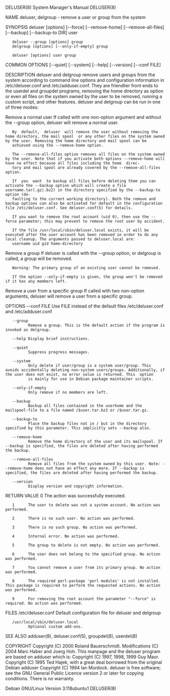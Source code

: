 DELUSER(8)                                                                                 System Manager's Manual                                                                                 DELUSER(8)

NAME
       deluser, delgroup - remove a user or group from the system

SYNOPSIS
       deluser [options] [--force] [--remove-home] [--remove-all-files] [--backup] [--backup-to DIR] user

       deluser --group [options] group
       delgroup [options] [--only-if-empty] group

       deluser [options] user group

   COMMON OPTIONS
       [--quiet] [--system] [--help] [--version] [--conf FILE]

DESCRIPTION
       deluser  and  delgroup  remove users and groups from the system according to command line options and configuration information in /etc/deluser.conf and /etc/adduser.conf.  They are friendlier front
       ends to the userdel and groupdel programs, removing the home directory as option or even all files on the system owned by the user to be  removed,  running  a  custom  script,  and  other  features.
       deluser and delgroup can be run in one of three modes:

   Remove a normal user
       If called with one non-option argument and without the --group option, deluser will remove a normal user.

       By  default,  deluser  will remove the user without removing the home directory, the mail spool  or any other files on the system owned by the user. Removing the home directory and mail spool can be
       achieved using the --remove-home option.

       The --remove-all-files option removes all files on the system owned by the user. Note that if you activate both options --remove-home will have no effect because all files including the home  direc‐
       tory and mail spool are already covered by the --remove-all-files option.

       If  you  want  to backup all files before deleting them you can activate the --backup option which will create a file username.tar(.gz|.bz2) in the directory specified by the --backup-to option (de‐
       faulting to the current working directory). Both the remove and backup options can also be activated for default in the configuration file /etc/deluser.conf. See deluser.conf(5) for details.

       If you want to remove the root account (uid 0), then use the --force parameter; this may prevent to remove the root user by accident.

       If the file /usr/local/sbin/deluser.local exists, it will be executed after the user account has been removed in order to do any local cleanup. The arguments passed to deluser.local are:
       username uid gid home-directory

   Remove a group
       If deluser is called with the --group option, or delgroup is called, a group will be removed.

       Warning: The primary group of an existing user cannot be removed.

       If the option --only-if-empty is given, the group won't be removed if it has any members left.

   Remove a user from a specific group
       If called with two non-option arguments, deluser will remove a user from a specific group.

OPTIONS
       --conf FILE
              Use FILE instead of the default files /etc/deluser.conf and /etc/adduser.conf

       --group
              Remove a group. This is the default action if the program is invoked as delgroup.

       --help Display brief instructions.

       --quiet
              Suppress progress messages.

       --system
              Only delete if user/group is a system user/group. This avoids accidentally deleting non-system users/groups. Additionally, if the user does not exist, no error value is returned. This  option
              is mainly for use in Debian package maintainer scripts.

       --only-if-empty
              Only remove if no members are left.

       --backup
              Backup all files contained in the userhome and the mailspool-file to a file named /$user.tar.bz2 or /$user.tar.gz.

       --backup-to
              Place the backup files not in / but in the directory specified by this parameter. This implicitly sets --backup also.

       --remove-home
              Remove the home directory of the user and its mailspool. If --backup is specified, the files are deleted after having performed the backup.

       --remove-all-files
              Remove all files from the system owned by this user. Note: --remove-home does not have an effect any more. If --backup is specified, the files are deleted after having performed the backup.

       --version
              Display version and copyright information.

RETURN VALUE
       0      The action was successfully executed.

       1      The user to delete was not a system account. No action was performed.

       2      There is no such user. No action was performed.

       3      There is no such group. No action was performed.

       4      Internal error. No action was performed.

       5      The group to delete is not empty. No action was performed.

       6      The user does not belong to the specified group. No action was performed.

       7      You cannot remove a user from its primary group. No action was performed.

       8      The required perl-package 'perl modules' is not installed. This package is required to perform the requested actions. No action was performed.

       9      For removing the root account the parameter "--force" is required. No action was performed.

FILES
       /etc/deluser.conf Default configuration file for deluser and delgroup

       /usr/local/sbin/deluser.local
              Optional custom add-ons.

SEE ALSO
       adduser(8), deluser.conf(5), groupdel(8), userdel(8)

COPYRIGHT
       Copyright (C) 2000 Roland Bauerschmidt. Modifications (C) 2004 Marc Haber and Joerg Hoh.  This manpage and the deluser program are based on adduser which is:
       Copyright (C) 1997, 1998, 1999 Guy Maor.
       Copyright (C) 1995 Ted Hajek, with a great deal borrowed from the original Debian adduser
       Copyright (C) 1994 Ian Murdock.  deluser is free software; see the GNU General Public Licence version 2 or later for copying conditions.  There is no warranty.

Debian GNU/Linux                                                                             Version 3.118ubuntu1                                                                                  DELUSER(8)
